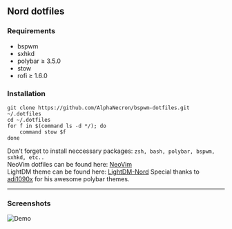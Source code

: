 ## Nord dotfiles

### Requirements
* bspwm
* sxhkd
* polybar ≥ 3.5.0
* stow
* rofi ≥ 1.6.0
### Installation
```
git clone https://github.com/AlphaNecron/bspwm-dotfiles.git ~/.dotfiles
cd ~/.dotfiles
for f in $(command ls -d */); do
	command stow $f
done
```
Don't forget to install neccessary packages: `zsh, bash, polybar, bspwm, sxhkd, etc..`  
NeoVim dotfiles can be found here: [NeoVim](https://github.com/AlphaNecron/nvim-dotfiles)  
LightDM theme can be found here: [LightDM-Nord](https://github.com/AlphaNecron/lightdm-gab-nord)
Special thanks to [adi1090x](https://github.com/adi1090x) for his awesome polybar themes.
***
### Screenshots
![Demo](https://raw.githubusercontent.com/AlphaNecron/bspwm-dotfiles/master/screenshots/1.png)
